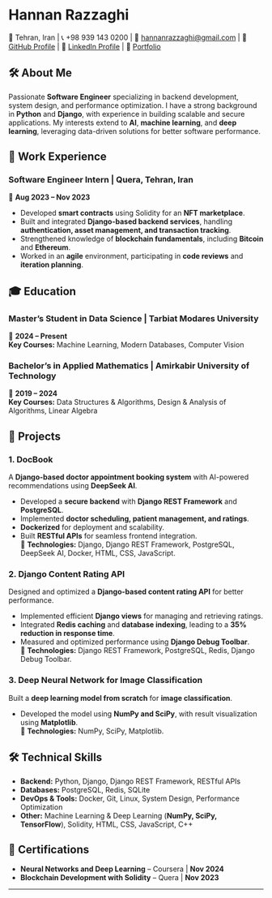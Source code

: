 # Hannan Razzaghi  

📍 Tehran, Iran | 📞 +98 939 143 0200 | 📧 hannanrazzaghi@gmail.com | 🐙 [GitHub Profile](https://github.com/hannanrazzaghi) | 💼 [LinkedIn Profile](https://linkedin.com/in/hannanrazzaghi) | 🔗 [Portfolio](https://hannanrazzaghi.ir)  

## 🛠 About Me  

Passionate **Software Engineer** specializing in backend development, system design, and performance optimization. I have a strong background in **Python** and **Django**, with experience in building scalable and secure applications. My interests extend to **AI**, **machine learning**, and **deep learning**, leveraging data-driven solutions for better software performance.  

## 💼 Work Experience  

### **Software Engineer Intern** | Quera, Tehran, Iran  
📅 **Aug 2023 – Nov 2023**  
- Developed **smart contracts** using Solidity for an **NFT marketplace**.  
- Built and integrated **Django-based backend services**, handling **authentication, asset management, and transaction tracking**.  
- Strengthened knowledge of **blockchain fundamentals**, including **Bitcoin** and **Ethereum**.  
- Worked in an **agile** environment, participating in **code reviews** and **iteration planning**.  

## 🎓 Education  

### **Master’s Student in Data Science** | Tarbiat Modares University  
📅 **2024 – Present**  
**Key Courses:** Machine Learning, Modern Databases, Computer Vision  

### **Bachelor’s in Applied Mathematics** | Amirkabir University of Technology  
📅 **2019 – 2024**  
**Key Courses:** Data Structures & Algorithms, Design & Analysis of Algorithms, Linear Algebra  

## 🚀 Projects  

### **1. DocBook**  
A **Django-based doctor appointment booking system** with AI-powered recommendations using **DeepSeek AI**.  
- Developed a **secure backend** with **Django REST Framework** and **PostgreSQL**.  
- Implemented **doctor scheduling, patient management, and ratings**.  
- **Dockerized** for deployment and scalability.  
- Built **RESTful APIs** for seamless frontend integration.  
📌 **Technologies:** Django, Django REST Framework, PostgreSQL, DeepSeek AI, Docker, HTML, CSS, JavaScript.  

### **2. Django Content Rating API**  
Designed and optimized a **Django-based content rating API** for better performance.  
- Implemented efficient **Django views** for managing and retrieving ratings.  
- Integrated **Redis caching** and **database indexing**, leading to a **35% reduction in response time**.  
- Measured and optimized performance using **Django Debug Toolbar**.  
📌 **Technologies:** Django REST Framework, PostgreSQL, Redis, Django Debug Toolbar.  

### **3. Deep Neural Network for Image Classification**  
Built a **deep learning model from scratch** for **image classification**.  
- Developed the model using **NumPy and SciPy**, with result visualization using **Matplotlib**.  
📌 **Technologies:** NumPy, SciPy, Matplotlib.  

## 🛠 Technical Skills  

- **Backend:** Python, Django, Django REST Framework, RESTful APIs  
- **Databases:** PostgreSQL, Redis, SQLite  
- **DevOps & Tools:** Docker, Git, Linux, System Design, Performance Optimization  
- **Other:** Machine Learning & Deep Learning (**NumPy, SciPy, TensorFlow**), Solidity, HTML, CSS, JavaScript, C++  

## 📜 Certifications  

- **Neural Networks and Deep Learning** – Coursera | **Nov 2024**  
- **Blockchain Development with Solidity** – Quera | **Nov 2023**  
---
